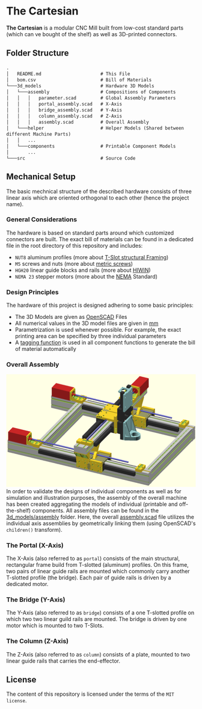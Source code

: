 # The Cartesian
**The Cartesian** is a modular CNC Mill built from low-cost standard parts (which can ve bought of the shelf) as well as 3D-printed connectors.


## Folder Structure


```
.
│   README.md                      # This File
│   bom.csv                        # Bill of Materials
└───3d_models                      # Hardware 3D Models
│   └───assembly                   # Compositions of Components
│   │   │   parameter.scad         # Global Assembly Parameters
│   │   │   portal_assembly.scad   # X-Axis
│   │   │   bridge_assembly.scad   # Y-Axis
│   │   │   column_assembly.scad   # Z-Axis
│   │   │   assembly.scad          # Overall Assembly
│   └───helper                     # Helper Models (Shared between different Machine Parts)
│   │   ...
│   └───components                 # Printable Component Models
│       ...
└───src                            # Source Code
```

## Mechanical Setup
The basic mechnical structure of the described hardware consists of three linear axis which are oriented orthogonal to each other (hence the project name).

### General Considerations
The hardware is based on standard parts around which customized connectors are built. The exact bill of materials can be found in a dedicated file in the root directory of this repository and includes:

 - `NUT8` aluminum profiles (more about [T-Slot structural Framing](https://en.wikipedia.org/wiki/T-slot_structural_framing))
 - `M5` screws and nuts (more about [metric screws](https://en.wikipedia.org/wiki/ISO_metric_screw_thread))
 - `HGH20` linear guide blocks and rails (more about [HIWIN](https://www.hiwin.tw/))
 - `NEMA 23` stepper motors (more about the [NEMA](https://www.nema.org/Standards/view/Motion-Position-Control-Motors-Controls-and-Feedback-Devices) Standard)


### Design Principles
The hardware of this project is designed adhering to some basic principles:

 - The 3D Models are given as [OpenSCAD](https://openscad.org/) Files
 - All numerical values in the 3D model files are given in [mm](https://en.wikipedia.org/wiki/Millimetre)
 - Parametrization is used whenever possible. For example, the exact printing area can be specified by three individual parameters
 - A [tagging function](./3d_models/helper/bom.scad) is used in all component functions to generate the bill of material automatically

### Overall Assembly
![Overall Assembly](./docs/assembly.png)
In order to validate the designs of individual components as well as for simulation and illustration purposes, the assembly of the overall machine has been created aggregating the models of individual (printable and off-the-shelf) components. All assembly files can be found in the [3d_models/assembly](./3d_models/assembly) folder. Here, the overall [assembly.scad](./3d_models/assembly/assembly.scad) file utilizes the individual axis assemblies by geometrically linking them (using OpenSCAD's  `children()` transform).

### The Portal (X-Axis)
The X-Axis (also referred to as `portal`) consists of the main structural, rectangular frame build from T-slotted (aluminum) profiles. On this frame, two pairs of linear guide rails are mounted which commonly carry another T-slotted profile (the bridge). Each pair of guide rails is driven by a dedicated motor.

### The Bridge (Y-Axis)
The Y-Axis (also referred to as `bridge`) consists of a one T-slotted profile on which two two linear guild rails are mounted. The bridge is driven by one motor which is mounted to two T-Slots.

### The Column (Z-Axis)
The Z-Axis (also referred to as `column`) consists of a plate, mounted to two linear guide rails that carries the end-effector.

## License
The content of this repository is licensed under the terms of the `MIT license`.

